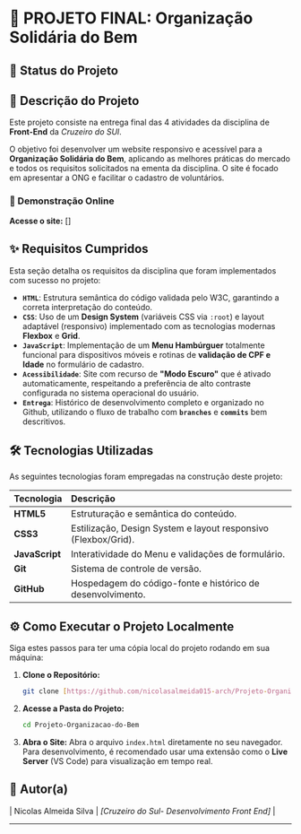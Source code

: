 # 💚 PROJETO FINAL: Organização Solidária do Bem

## 🚀 Status do Projeto

## 📄 Descrição do Projeto

Este projeto consiste na entrega final das 4 atividades da disciplina de **Front-End** da *Cruzeiro do SUl*.

O objetivo foi desenvolver um website responsivo e acessível para a **Organização Solidária do Bem**, aplicando as melhores práticas do mercado e todos os requisitos solicitados na ementa da disciplina. O site é focado em apresentar a ONG e facilitar o cadastro de voluntários.

### 🔗 Demonstração Online


**Acesse o site:** []

## ✨ Requisitos Cumpridos

Esta seção detalha os requisitos da disciplina que foram implementados com sucesso no projeto:

* **`HTML`**: Estrutura semântica do código validada pelo W3C, garantindo a correta interpretação do conteúdo.
* **`CSS`**: Uso de um **Design System** (variáveis CSS via `:root`) e layout adaptável (responsivo) implementado com as tecnologias modernas **Flexbox** e **Grid**.
* **`JavaScript`**: Implementação de um **Menu Hambúrguer** totalmente funcional para dispositivos móveis e rotinas de **validação de CPF e Idade** no formulário de cadastro.
* **`Acessibilidade`**: Site com recurso de **"Modo Escuro"** que é ativado automaticamente, respeitando a preferência de alto contraste configurada no sistema operacional do usuário.
* **`Entrega`**: Histórico de desenvolvimento completo e organizado no Github, utilizando o fluxo de trabalho com **`branches`** e **`commits`** bem descritivos.

## 🛠️ Tecnologias Utilizadas

As seguintes tecnologias foram empregadas na construção deste projeto:

| Tecnologia | Descrição |
| :--- | :--- |
| **HTML5** | Estruturação e semântica do conteúdo. |
| **CSS3** | Estilização, Design System e layout responsivo (Flexbox/Grid). |
| **JavaScript** | Interatividade do Menu e validações de formulário. |
| **Git** | Sistema de controle de versão. |
| **GitHub** | Hospedagem do código-fonte e histórico de desenvolvimento. |

## ⚙️ Como Executar o Projeto Localmente

Siga estes passos para ter uma cópia local do projeto rodando em sua máquina:

1.  **Clone o Repositório:**
    ```bash
    git clone [https://github.com/nicolasalmeida015-arch/Projeto-Organizacao-do-Bem]
    ```
2.  **Acesse a Pasta do Projeto:**
    ```bash
    cd Projeto-Organizacao-do-Bem
    ```
3.  **Abra o Site:**
    Abra o arquivo `index.html` diretamente no seu navegador. Para desenvolvimento, é recomendado usar uma extensão como o **Live Server** (VS Code) para visualização em tempo real.

## 🤝 Autor(a)

| Nicolas Almeida Silva
| *[Cruzeiro do Sul- Desenvolvimento Front End]* |

---
